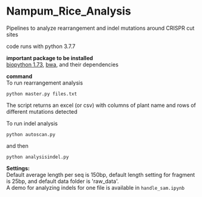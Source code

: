 # Nampum_Rice_Analysis
Pipelines to analyze rearrangement and indel mutations around CRISPR cut sites

code runs with python 3.7.7

**important package to be installed**   
[biopython 1.73](https://biopython.org/wiki/Download), [bwa](https://github.com/lh3/bwa), and their dependencies

**command**  
To run rearrangement analysis
```
python master.py files.txt
```
The script returns an excel (or csv) with columns of plant name and rows of different mutations detected

To run indel analysis
```
python autoscan.py
```
and then
```
python analysisindel.py
```
**Settings:**  
Default average length per seq is 150bp, default length setting for fragment is 25bp, and default data folder is 'raw_data'.  
A demo for analyzing indels for one file is available in ```handle_sam.ipynb```
